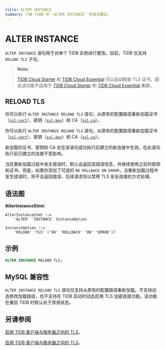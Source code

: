 ```yaml
---
title: ALTER INSTANCE
summary: 了解 TiDB 中 `ALTER INSTANCE` 的用法概述。
---
```


# ALTER INSTANCE

`ALTER INSTANCE` 语句用于对单个 TiDB 实例进行更改。目前，TiDB 仅支持 `RELOAD TLS` 子句。

> **Note:**
>
> [TiDB Cloud Starter](https://docs.pingcap.com/tidbcloud/select-cluster-tier#tidb-cloud-serverless) 和 [TiDB Cloud Essential](https://docs.pingcap.com/tidbcloud/select-cluster-tier#essential) 可以自动刷新 TLS 证书，因此该功能不适用于 [TiDB Cloud Starter](https://docs.pingcap.com/tidbcloud/select-cluster-tier#tidb-cloud-serverless) 和 [TiDB Cloud Essential](https://docs.pingcap.com/tidbcloud/select-cluster-tier#essential) 集群。

## RELOAD TLS

<CustomContent platform="tidb">

你可以执行 `ALTER INSTANCE RELOAD TLS` 语句，从原有的配置路径重新加载证书（[`ssl-cert`](/tidb-configuration-file.md#ssl-cert)）、密钥（[`ssl-key`](/tidb-configuration-file.md#ssl-key)）和 CA（[`ssl-ca`](/tidb-configuration-file.md#ssl-ca)）。

</CustomContent>

<CustomContent platform="tidb-cloud">

你可以执行 `ALTER INSTANCE RELOAD TLS` 语句，从原有的配置路径重新加载证书（[`ssl-cert`](https://docs.pingcap.com/tidb/stable/tidb-configuration-file#ssl-cert)）、密钥（[`ssl-key`](https://docs.pingcap.com/tidb/stable/tidb-configuration-file#ssl-key)）和 CA（[`ssl-ca`](https://docs.pingcap.com/tidb/stable/tidb-configuration-file#ssl-ca)）。

</CustomContent>

新加载的证书、密钥和 CA 会在该语句成功执行后建立的新连接中生效。在此语句执行前已建立的连接不受影响。

当在重新加载过程中发生错误时，默认会返回该错误信息，并继续使用之前的密钥和证书。但是，如果你添加了可选的 `NO ROLLBACK ON ERROR`，当重新加载过程中发生错误时，将不会返回错误，后续请求将以禁用 TLS 安全连接的方式处理。

## 语法图

**AlterInstanceStmt:**

```ebnf+diagram
AlterInstanceStmt ::=
    'ALTER' 'INSTANCE' InstanceOption

InstanceOption ::=
    'RELOAD' 'TLS' ('NO' 'ROLLBACK' 'ON' 'ERROR')?
```

## 示例

```sql
ALTER INSTANCE RELOAD TLS;
```

## MySQL 兼容性

`ALTER INSTANCE RELOAD TLS` 语句仅支持从原有的配置路径重新加载。不支持动态修改加载路径，也不支持在 TiDB 启动时动态启用 TLS 加密连接功能。该功能在重启 TiDB 时默认处于禁用状态。

## 另请参阅

<CustomContent platform="tidb">

[启用 TiDB 客户端与服务器之间的 TLS](/enable-tls-between-clients-and-servers.md)。

</CustomContent>

<CustomContent platform="tidb-cloud">

[启用 TiDB 客户端与服务器之间的 TLS](https://docs.pingcap.com/tidb/stable/enable-tls-between-clients-and-servers)。

</CustomContent>